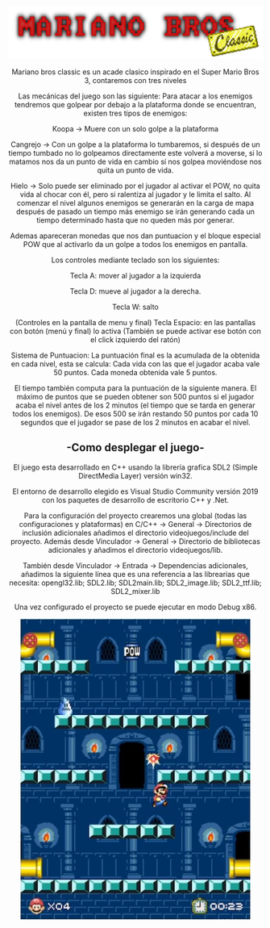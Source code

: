 <p align="center">
<img src="titulo.png">
</p>

<section align="center">
<p>
Mariano bros classic es un acade clasico inspirado en el Super Mario Bros 3, contaremos con tres niveles

Las mecánicas del juego son las siguiente:
Para atacar a los enemigos tendremos que golpear por debajo a la plataforma donde se encuentran, existen tres tipos de enemigos:
</p>
<p>
Koopa -> Muere con un solo golpe a la plataforma
</p>
<p>
Cangrejo -> Con un golpe a la plataforma lo tumbaremos, si después de un tiempo tumbado 
            no lo golpeamos directamente este volverá a moverse, si lo matamos nos da un punto de vida en cambio sí nos golpea moviéndose nos quita un punto de vida.
</p>
<p>
Hielo -> Solo puede ser eliminado por el jugador al activar el POW, no quita
            vida al chocar con él, pero si ralentiza al jugador y le limita el salto. 
Al comenzar el nivel algunos enemigos se generarán en la carga de mapa después de pasado un tiempo más enemigo se irán generando cada un tiempo determinado hasta que no queden más por generar.
</p>

<p>
Ademas apareceran monedas que nos dan puntuacion y el bloque especial POW que al activarlo 
da un golpe a todos los enemigos en pantalla.
</p>
<p>
Los controles mediante teclado son los siguientes:
</p>
<p>
Tecla A: mover al jugador a la izquierda 
</p>
<p>
Tecla D: mueve al jugador a la derecha. 
</p>
<p>
Tecla W: salto 
</p>
<p>
(Controles en la pantalla de menu y final)
Tecla Espacio: en las pantallas con botón (menú y final) lo activa (También se puede activar ese botón con el click izquierdo del ratón) 
</p>
<p>
Sistema de Puntuacion:
La puntuación final es la acumulada de la obtenida en cada nivel, esta se calcula: 
Cada vida con las que el jugador acaba vale 50 puntos.
Cada moneda obtenida vale 5 puntos.
</p>
<p>
El tiempo también computa para la puntuación de la siguiente manera. 
El máximo de puntos que se pueden obtener son 500 puntos si el jugador acaba el nivel antes de los 2 minutos (el tiempo que se tarda en generar todos los enemigos). De esos 500 se irán restando 50 puntos por cada 10 segundos que el jugador se pase de los 2 minutos en acabar el nivel. 
</p>
</section>

<section align="center">
<h2>
-Como desplegar el juego-
</h2>
<p>
El juego esta desarrollado en C++ usando la librería grafica SDL2 (Simple DirectMedia Layer) versión win32.

El entorno de desarrollo elegido es Visual Studio Community versión 2019 con los paquetes de desarrollo de escritorio C++ y .Net.

Para la configuración del proyecto crearemos una global (todas las configuraciones y plataformas) en C/C++ -> General -> Directorios de inclusión adicionales añadimos el directorio videojuegos/include del proyecto.
Además desde Vinculador -> General -> Directorio de bibliotecas adicionales y añadimos el directorio videojuegos/lib.

También desde Vinculador -> Entrada -> Dependencias adicionales, añadimos la siguiente línea que es una referencia a las librearias que necesita: opengl32.lib; SDL2.lib; SDL2main.lib; SDL2_image.lib; SDL2_ttf.lib;  SDL2_mixer.lib

Una vez configurado el proyecto se puede ejecutar en modo Debug x86.
</p>
<img src="vista_juego.JPG">
</section>